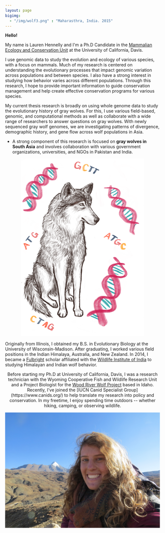 ```yaml
---
layout: page
bigimg:
  - "/img/wolf3.png" : "Maharasthra, India. 2015"
---
```

**Hello!**

My name is Lauren Hennelly and I'm a Ph.D Candidate in the [Mammalian Ecology and Conservation Unit](https://mecu.ucdavis.edu/) at the University of California, Davis.

I use genomic data to study the evolution and ecology of various species, with a focus on mammals. Much of my research is centered on understanding the evolutionary processes that impact genomic variation across populations and between species. I also have a strong interest in studying how behavior varies across different populations. Through this research, I hope to provide important information to guide conservation management and help create effective conservation programs for various species.

My current thesis research is broadly on using whole genome data to study the evolutionary history of gray wolves. For this, I use various field-based, genomic, and computational methods as well as collaborate with a wide range of researchers to answer questions on gray wolves. With newly sequenced gray wolf genomes, we are investigating patterns of divergence, demographic history, and gene flow across wolf populations in Asia. 

- A strong component of this research is focused on **gray wolves in South Asia** and involves collaboration with various government organizations, universities, and NGOs in Pakistan and India.

<center>
<img src="/img/wolfgenetics.png" length="400" width="400">
<center>
  
<p style="text-align:left"> 
  Originally from Illinois, I obtained my B.S. in Evolutionary Biology at the University of Wisconsin-Madison. After graduating, I worked various field positions in the Indian Himalaya, Australia, and New Zealand. In 2014, I became a <a href="https://us.fulbrightonline.org/">Fulbright</a> scholar affiliated with the <a href="http://www.wii.gov.in">Wildlife Institute of India</a> to studying Himalayan and Indian wolf behavior. 
</p>

<p> 
  Before starting my Ph.D at University of California, Davis, I was a research technician with the Wyoming Cooperative Fish and Wildlife Research Unit and a Project Biologist for the <a href="https://www.woodriverwolfproject.org/">Wood River Wolf Project</a> based in Idaho. Recently, I've joined the [IUCN Canid Specialist Group](https://www.canids.org/) to help translate my research into policy and conservation. In my freetime, I enjoy spending time outdoors -- whether hiking, camping, or observing wildlife. 
</p>



<center>
 <img src="/img/Screen Shot 2019-04-20 at 5.39.38 PM.png">
<center>
  
  

